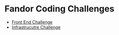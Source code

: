 # Fandor Coding Challenges

- [Front End Challenge](front_end)
- [Infrastrucutre Challenge](infrastructure)
